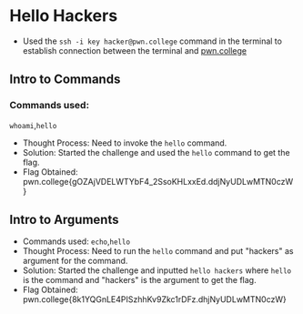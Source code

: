 # Hello Hackers  
- Used the `ssh -i key hacker@pwn.college` command in the terminal to establish connection between the terminal and [pwn.college](https://pwn.college/)

## Intro to Commands
### Commands used: 
`whoami`,`hello`
- Thought Process: Need to invoke the `hello` command. 
- Solution: Started the challenge and used the `hello` command to get the flag.  
- Flag Obtained: pwn.college{gOZAjVDELWTYbF4_2SsoKHLxxEd.ddjNyUDLwMTN0czW}

## Intro to Arguments  
- Commands used: `echo`,`hello`
- Thought Process: Need to run the `hello` command and put "hackers" as argument for the command.  
- Solution: Started the challenge and inputted `hello hackers` where `hello` is the command and "hackers" is the argument to get the flag.  
- Flag Obtained: pwn.college{8k1YQGnLE4PISzhhKv9Zkc1rDFz.dhjNyUDLwMTN0czW}
